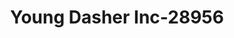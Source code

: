 ---
f_zip-code: 31313
f_state-code: GA
title: Young Dasher Inc-28956
f_phone: 912-525-2675
f_city-only: Hinesville
f_address: 746 E G Miles Pkwy Hinesville
f_location-unique-id: '28956'
slug: young-dasher-inc-28956
updated-on: '2024-05-30T13:46:58.046Z'
created-on: '2024-05-30T13:36:59.803Z'
published-on: '2024-05-30T13:54:32.469Z'
f_city-state: cms/city/hinesville-ga.md
f_company: cms/company/young-dasher-inc.md
f_state: cms/state/georgia.md
layout: '[payday-loan].html'
tags: payday-loan
---